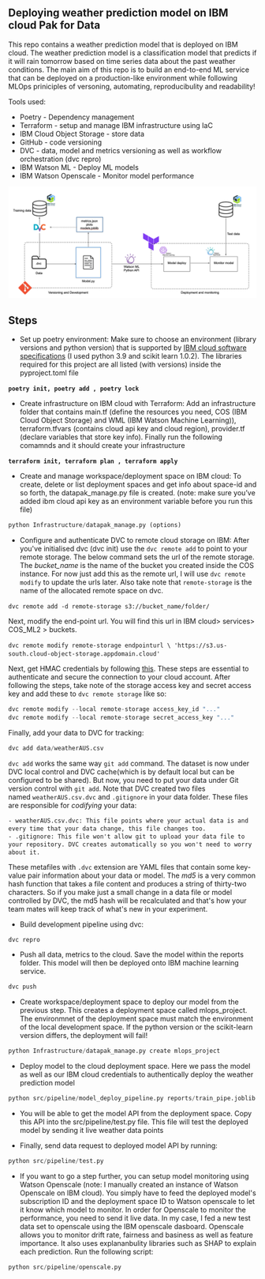 ## Deploying weather prediction model on IBM cloud Pak for Data

This repo contains a weather prediction model that is deployed on IBM cloud. The weather prediction model is a classification model that predicts if it will rain tomorrow based on time series data about the past weather conditions. The main aim of this repo is to build an end-to-end ML service that can be deployed on a production-like environment while following MLOps priniciples of versoning, automating, reproducibulity and readability!

Tools used:
- Poetry - Dependency management
- Terraform - setup and manage IBM infrastructure using IaC
- IBM Cloud Object Storage - store data
- GitHub - code versioning
- DVC - data, model and metrics versioning as well as workflow orchestration (dvc repro)
- IBM Watson ML - Deploy ML models
- IBM Watson Openscale - Monitor model performance

![My Image](project_structure.png)

## Steps

- Set up poetry environment: Make sure to choose an environment (library versions and python version) that is supported by [IBM cloud software specifications](https://dataplatform.cloud.ibm.com/docs/content/wsj/analyze-data/pm_service_supported_frameworks.html) (I used python 3.9 and scikit learn 1.0.2). The libraries required for this project are all listed (with versions) inside the pyproject.toml file

**`poetry init, poetry add , poetry lock`**

- Create infrastructure on IBM cloud with Terraform: Add an infrastructure folder that contains main.tf (define the resources you need, COS (IBM Cloud Object Storage) and WML (IBM Watson Machine Learning)), terraform.tfvars (contains cloud api key and cloud region), provider.tf (declare variables that store key info). Finally run the following comamnds and it should create your infrastructure

**`terraform init, terraform plan , terraform apply`**

- Create and manage workspace/deployment space on IBM cloud: To create, delete or list deployment spaces and get info about space-id and so forth, the datapak_manage.py file is created. (note: make sure you’ve added ibm cloud api key as an environment variable before you run this file)

```python
python Infrastructure/datapak_manage.py (options)
```

- Configure and authenticate DVC to remote cloud storage on IBM: After you've initialised dvc (dvc init) use the `dvc remote add` to point to your remote storage. The below command sets the url of the remote storage. The *bucket_name* is the name of the bucket you created inside the COS instance. For now just add this as the remote url, I will use `dvc remote modify` to update the urls later. Also take note that `remote-storage` is the name of the allocated remote space on dvc.

`dvc remote add -d remote-storage s3://bucket_name/folder/`

Next, modify the end-point url. You will find this url in IBM cloud> services> COS_ML2 > buckets. 

`dvc remote modify remote-storage endpointurl \ 'https://s3.us-south.cloud-object-storage.appdomain.cloud'`

Next, get HMAC credentials by following [this](https://cloud.ibm.com/docs/cloud-object-storage?topic=cloud-object-storage-uhc-hmac-credentials-main). These steps are essential to authenticate and secure the connection to your cloud account. After following the steps, take note of the storage access key and secret access key and add these to `dvc remote storage` like so:

```python
dvc remote modify --local remote-storage access_key_id "..."
dvc remote modify --local remote-storage secret_access_key "..."
```

Finally, add your data to DVC for tracking:

```python
dvc add data/weatherAUS.csv
```
`dvc add` works the same way `git add` command. The dataset is now under DVC local control and DVC cache(which is by default local but can be configured to be shared). But now, you need to put your data under Git version control with `git add`. Note that DVC created two files named `weatherAUS.csv.dvc` and `.gitignore` in your data folder. These files are responsible for *codifying* your data:

    - weatherAUS.csv.dvc: This file points where your actual data is and every time that your data change, this file changes too.
    - .gitignore: This file won't allow git to upload your data file to your repository. DVC creates automatically so you won't need to worry about it.

These metafiles with `.dvc` extension are YAML files that contain some key-value pair information about your data or model. The *md5* is a very common hash function that takes a file content and produces a string of thirty-two characters. So if you make just a small change in a data file or model controlled by DVC, the md5 hash will be recalculated and that's how your team mates will keep track of what's new in your experiment.

- Build development pipeline using dvc:

```python
dvc repro
```

- Push all data, metrics to the cloud. Save the model within the reports folder. This model will then be deployed onto IBM machine learning service.

```python
dvc push
```

- Create workspace/deployment space to deploy our model from the previous step. This creates a deployment space called mlops_project. The environmnet of the deployment space must match the environment of the local development space. If the python version or the scikit-learn version differs, the deployment will fail!

```python
python Infrastructure/datapak_manage.py create mlops_project
```

- Deploy model to the cloud deployment space. Here we pass the model as well as our IBM cloud credentials to authentically deploy the weather prediction model

```python
python src/pipeline/model_deploy_pipeline.py reports/train_pipe.joblib . ./credentials.yaml
```

- You will be able to get the model API from the deployment space. Copy this API into the src/pipeline/test.py file. This file will test the deployed model by sending it live weather data points

- Finally, send data request to deployed model API by running:

```python
python src/pipeline/test.py
```

- If you want to go a step further, you can setup model monitoring using Watson Openscale (note: I manually created an instance of Watson Openscale on IBM cloud). You simply have to feed the deployed model's subscription ID and the deployment space ID to Watson openscale to let it know which model to monitor. In order for Openscale to monitor the performance, you need to send it live data. In my case, I fed a new test data set to openscale using the IBM openscale dasboard. Openscale allows you to monitor drift rate, fairness and basiness as well as feature importance. It also uses explananbulity libraries such as SHAP to explain each prediction. Run the following script:

```python
python src/pipeline/openscale.py
```
